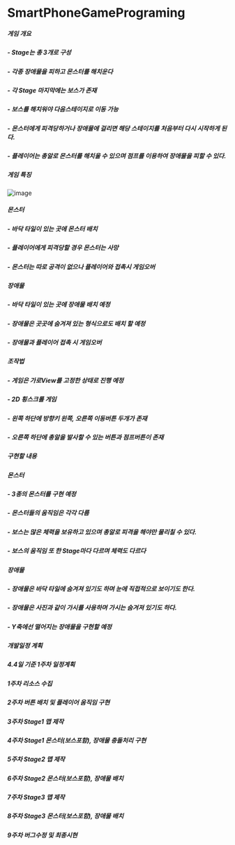 # SmartPhoneGamePrograming
##### 게임 개요
##### - Stage는 총 3개로 구성
##### - 각종 장애물을 피하고 몬스터를 해치운다
##### - 각 Stage 마지막에는 보스가 존재
##### - 보스를 해치워야 다음스테이지로 이동 가능
##### - 몬스터에게 피격당하거나 장애물에 걸리면 해당 스테이지를 처음부터 다시 시작하게 된다.
##### - 플레이어는 총알로 몬스터를 해치울 수 있으며 점프를 이용하여 장애물을 피할 수 있다.
##### 게임 특징
![image](https://user-images.githubusercontent.com/89964495/160733985-8f0e6401-36bb-44fb-b31f-acfd97c8cbfb.png)
##### 몬스터
##### - 바닥 타일이 있는 곳에 몬스터 배치
##### - 플레이어에게 피격당할 경우 몬스터는 사망
##### - 몬스터는 따로 공격이 없으나 플레이어와 접촉시 게임오버
##### 장애물
##### - 바닥 타일이 있는 곳에 장애물 배치 예정
##### - 장애물은 곳곳에 숨겨져 있는 형식으로도 배치 할 예정
##### - 장애물과 플레이어 접촉 시 게임오버
##### 조작법
##### - 게임은 가로View를 고정한 상태로 진행 예정
##### - 2D 횡스크롤 게임
##### - 왼쪽 하단에 방향키 왼쪽, 오른쪽 이동버튼 두개가 존재
##### - 오른쪽 하단에 총알을 발사할 수 있는 버튼과 점프버튼이 존재
##### 구현할 내용
##### 몬스터
##### - 3종의 몬스터를 구현 예정
##### - 몬스터들의 움직임은 각각 다름
##### - 보스는 많은 체력을 보유하고 있으며 총알로 피격을 해야만 물리칠 수 있다.
##### - 보스의 움직임 또 한 Stage마다 다르며 체력도 다르다
##### 장애물
##### - 장애물은 바닥 타일에 숨겨져 있기도 하며 눈에 직접적으로 보이기도 한다.
##### - 장애물은 사진과 같이 가시를 사용하며 가시는 숨겨져 있기도 하다.
##### - Y축에선 떨어지는 장애물을 구현할 예정
##### 개발일정 계획
##### 4.4일 기준 1주차	일정계획
##### 1주차	리소스 수집
##### 2주차	버튼 배치 및 플레이어 움직임 구현
##### 3주차	Stage1 맵 제작
##### 4주차	Stage1 몬스터(보스포함), 장애물 충돌처리 구현
##### 5주차	Stage2 맵 제작
##### 6주차	Stage2 몬스터(보스포함), 장애물 배치
##### 7주차	Stage3 맵 제작
##### 8주차	Stage3 몬스터(보스포함), 장애물 배치
##### 9주차	버그수정 및 최종시현
